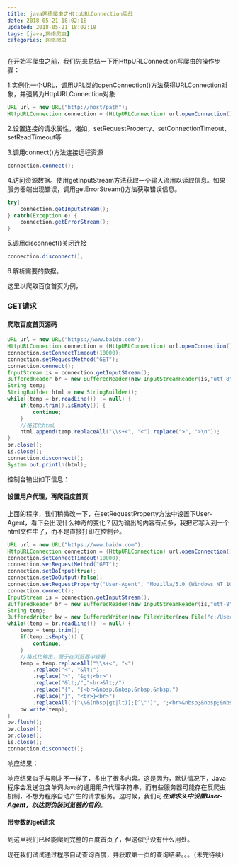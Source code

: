 ```yaml
---
title: java网络爬虫之HttpURLConnection实战
date: 2018-05-21 18:02:18
updated: 2018-05-21 18:02:18
tags: [java,网络爬虫]
categories: 网络爬虫
---
```


在开始写爬虫之前，我们先来总结一下用HttpURLConnection写爬虫的操作步骤：

1.实例化一个URL，调用URL类的openConnection()方法获得URLConnection对象，并强转为HttpURLConnection对象

```java
URL url = new URL("http://host/path");
HttpURLConnection connection = (HttpURLConnection) url.openConnection();
```

2.设置连接的请求属性，诸如，setRequestProperty、setConnectionTimeout、setReadTimeout等

3.调用connect()方法连接远程资源

```java
connection.connect();
```

4.访问资源数据。使用getInputStream方法获取一个输入流用以读取信息。如果服务器端出现错误，调用getErrorStream()方法获取错误信息。

```java
try{
    connection.getInputStream();
} catch(Exception e) {
    connection.getErrorStream();
}
```

5.调用disconnect()关闭连接

```java
connection.disconnect();
```

6.解析需要的数据。

<!--more-->

这里以爬取百度首页为例，

### GET请求

#### 爬取百度首页源码

```java
URL url = new URL("https://www.baidu.com");
HttpURLConnection connection = (HttpURLConnection) url.openConnection();
connection.setConnectTimeout(10000);
connection.setRequestMethod("GET");
connection.connect();
InputStream is = connection.getInputStream();
BufferedReader br = new BufferedReader(new InputStreamReader(is,"utf-8"));
String temp;
StringBuilder html = new StringBuilder();
while((temp = br.readLine()) != null) {
    if(temp.trim().isEmpty()) {
        continue;
    }
    //格式化html
    html.append(temp.replaceAll("\\s+<", "<").replace(">", ">\n"));
}
br.close();
is.close();
connection.disconnect();
System.out.println(html);
```

控制台输出如下信息：[<i class="fa fa-folder-open"></i>](http://p64uw9x5j.bkt.clouddn.com/html/2018/05/21/index.html)

#### 设置用户代理，再爬百度首页

上面的程序，我们稍微改一下，在setRequestProperty方法中设置下User-Agent，看下会出现什么神奇的变化？因为输出的内容有点多，我把它写入到一个html文件中了，而不是直接打印在控制台。

```java
URL url = new URL("https://www.baidu.com");
HttpURLConnection connection = (HttpURLConnection) url.openConnection();
connection.setConnectTimeout(10000);
connection.setRequestMethod("GET");
connection.setDoInput(true);
connection.setDoOutput(false);
connection.setRequestProperty("User-Agent", "Mozilla/5.0 (Windows NT 10.0; WOW64) AppleWebKit/537.36 (KHTML, like Gecko) Chrome/59.0.3071.115 Safari/537.36");
connection.connect();
InputStream is = connection.getInputStream();
BufferedReader br = new BufferedReader(new InputStreamReader(is,"utf-8"));
String temp;
BufferedWriter bw = new BufferedWriter(new FileWriter(new File("c:/Users/hgs/Desktop/baidu_index.html"),true));
while((temp = br.readLine()) != null) {
    temp = temp.trim();
    if(temp.isEmpty()) {
        continue;
    }
    //格式化输出，便于在浏览器中查看
    temp = temp.replaceAll("\\s+<", "<")
        .replace("<", "&lt;")
        .replace(">", "&gt;<br>")
        .replace("&lt;/","<br>&lt;/")
        .replace("{", "{<br>&nbsp;&nbsp;&nbsp;&nbsp;")
        .replace("}", "<br>}<br>")
        .replaceAll("[^\\&(nbsp|gt|lt)];[^\"']", ";<br>&nbsp;&nbsp;&nbsp;&nbsp;");
    bw.write(temp);
}
bw.flush();
bw.close();
br.close();
is.close();
connection.disconnect();
```

响应结果：[<i class="fa fa-folder-open"></i>](http://p64uw9x5j.bkt.clouddn.com/html/2018/05/21/baidu_index2.html)

响应结果似乎与刚才不一样了，多出了很多内容。这是因为，默认情况下，Java程序会发送包含单词Java的通用用户代理字符串，而有些服务器可能存在反爬虫机制，不想为程序自动产生的请求服务。这时候，我们可***在请求头中设置User-Agent，以达到伪装浏览器的目的***。

#### 带参数的get请求

到这里我们已经能爬到完整的百度首页了，但这似乎没有什么用处。

现在我们试试通过程序自动查询百度，并获取第一页的查询结果。。。（未完待续）